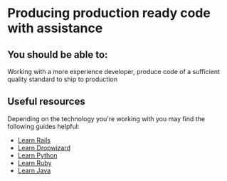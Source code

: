 # Producing production ready code with assistance

## You should be able to:

Working with a more experience developer, produce code of a sufficient quality standard to ship to production

## Useful resources

Depending on the technology you're working with you may find the following guides helpful:

- [Learn Rails](/guides/languages/rails.md)
- [Learn Dropwizard](/guides/languages/dropwizard.md)
- [Learn Python](/guides/languages/python.md)
- [Learn Ruby](/guides/languages/ruby.md)
- [Learn Java](/guides/languages/java.md)

